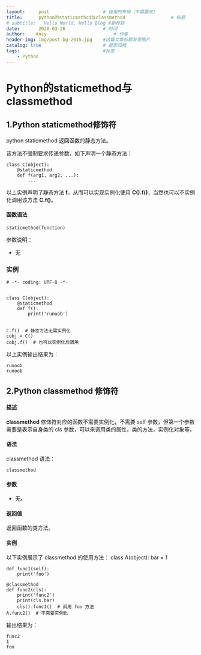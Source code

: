 ```yaml
---
layout:     post   				    # 使用的布局（不需要改）
title:      python的staticmethod与classmethod 				# 标题 
# subtitle:   Hello World, Hello Blog #副标题
date:       2020-03-26 				# 时间
author:    Ancy 						# 作者
header-img: img/post-bg-2015.jpg 	#这篇文章标题背景图片
catalog: true 						# 是否归档
tags:								#标签
    - Python
---
```

# Python的staticmethod与classmethod

## 1.Python staticmethod修饰符

python staticmethod 返回函数的静态方法。

该方法不强制要求传递参数，如下声明一个静态方法：

```
class C(object):
    @staticmethod
    def f(arg1, arg2, ...):
        ...
```

以上实例声明了静态方法 **f**，从而可以实现实例化使用 **C().f()**，当然也可以不实例化调用该方法 **C.f()**。

#### 函数语法

```
staticmethod(function)
```

参数说明：

- 无

### 实例

```
# -*- coding: UTF-8 -*-


class C(object):
    @staticmethod
    def f():
        print('runoob')


C.f()  # 静态方法无需实例化
cobj = C()
cobj.f()  # 也可以实例化后调用
```

以上实例输出结果为：

```
runoob
runoob
```

## 2.Python classmethod 修饰符

#### 描述

**classmethod** 修饰符对应的函数不需要实例化，不需要 self 参数，但第一个参数需要是表示自身类的 cls 参数，可以来调用类的属性，类的方法，实例化对象等。

#### 语法

classmethod 语法：

```
classmethod
```

#### 参数

- 无。

#### 返回值

返回函数的类方法。

#### 实例

以下实例展示了 classmethod 的使用方法：
class A(object):
    bar = 1

    def func1(self):
        print('foo')
    
    @classmethod
    def func2(cls):
        print('func2')
        print(cls.bar)
        cls().func1()  # 调用 foo 方法
    A.func2()  # 不需要实例化

输出结果为：

```
func2
1
foo
```

